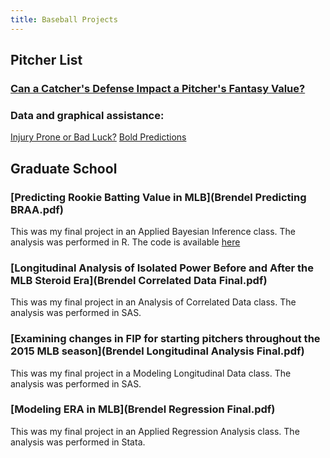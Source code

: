 ```yaml
---
title: Baseball Projects
---
```


## Pitcher List

### [Can a Catcher's Defense Impact a Pitcher's Fantasy Value?](https://www.pitcherlist.com/going-deep-can-a-catchers-defense-impact-a-pitchers-fantasy-production/)

### Data and graphical assistance:
[Injury Prone or Bad Luck?](https://www.pitcherlist.com/injury-prone-or-bad-luck-part-1/)
[Bold Predictions](https://www.pitcherlist.com/james-schianos-big-and-bold-predictions/)

## Graduate School

### [Predicting Rookie Batting Value in MLB](Brendel Predicting BRAA.pdf)
This was my final project in an Applied Bayesian Inference class. The analysis was performed in R. The code is available [here](https://github.com/pcbrendel/baseballanalysis)

### [Longitudinal Analysis of Isolated Power Before and After the MLB Steroid Era](Brendel Correlated Data Final.pdf)
This was my final project in an Analysis of Correlated Data class. The analysis was performed in SAS.

### [Examining changes in FIP for starting pitchers throughout the 2015 MLB season](Brendel Longitudinal Analysis Final.pdf)
This was my final project in a Modeling Longitudinal Data class. The analysis was performed in SAS.

### [Modeling ERA in MLB](Brendel Regression Final.pdf)
This was my final project in an Applied Regression Analysis class. The analysis was performed in Stata.


